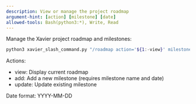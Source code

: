 ```yaml
---
description: View or manage the project roadmap
argument-hint: [action] [milestone] [date]
allowed-tools: Bash(python3:*), Write, Read
---
```


Manage the Xavier project roadmap and milestones:

```bash
python3 xavier_slash_command.py "/roadmap action='${1:-view}' milestone='${2:-}' date='${3:-}'"
```

Actions:
- view: Display current roadmap
- add: Add a new milestone (requires milestone name and date)
- update: Update existing milestone

Date format: YYYY-MM-DD